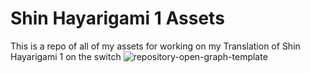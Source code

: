 # Shin Hayarigami 1 Assets
 This is a repo of all of my assets for working on my Translation of Shin Hayarigami 1 on the switch
![repository-open-graph-template](https://user-images.githubusercontent.com/13459080/147423106-439ae929-ef1b-4cae-8a39-45effd01b9c2.png)
